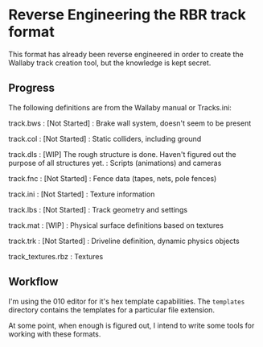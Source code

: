 # Reverse Engineering the RBR track format

This format has already been reverse engineered in order to create the
Wallaby track creation tool, but the knowledge is kept secret.

## Progress

The following definitions are from the Wallaby manual or Tracks.ini:

track.bws
: [Not Started]
: Brake wall system, doesn't seem to be present

track.col
: [Not Started]
: Static colliders, including ground

track.dls
: [WIP] The rough structure is done. Haven't figured out the purpose of all structures yet.
: Scripts (animations) and cameras

track.fnc
: [Not Started]
: Fence data (tapes, nets, pole fences)

track.ini
: [Not Started]
: Texture information

track.lbs
: [Not Started]
: Track geometry and settings

track.mat
: [WIP]
: Physical surface definitions based on textures

track.trk
: [Not Started]
: Driveline definition, dynamic physics objects

track_textures.rbz
: Textures

## Workflow

I'm using the 010 editor for it's hex template capabilities. The `templates` directory contains the templates for a particular file extension.

At some point, when enough is figured out, I intend to write some tools for working with these formats.